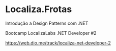 # Localiza.Frotas

Introdução a Design Patterns com .NET

Bootcamp LocalizaLabs .NET Developer #2

https://web.dio.me/track/localiza-net-developer-2
